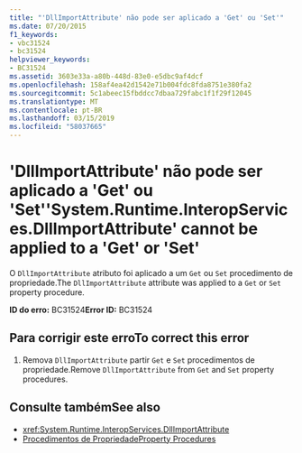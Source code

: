```yaml
---
title: "'DllImportAttribute' não pode ser aplicado a 'Get' ou 'Set'"
ms.date: 07/20/2015
f1_keywords:
- vbc31524
- bc31524
helpviewer_keywords:
- BC31524
ms.assetid: 3603e33a-a80b-448d-83e0-e5dbc9af4dcf
ms.openlocfilehash: 158af4ea42d1542e71b004fdc8fda8751e380fa2
ms.sourcegitcommit: 5c1abeec15fbddcc7dbaa729fabc1f1f29f12045
ms.translationtype: MT
ms.contentlocale: pt-BR
ms.lasthandoff: 03/15/2019
ms.locfileid: "58037665"
---
```

# <a name="systemruntimeinteropservicesdllimportattribute-cannot-be-applied-to-a-get-or-set"></a><span data-ttu-id="d4290-102">'DllImportAttribute' não pode ser aplicado a 'Get' ou 'Set'</span><span class="sxs-lookup"><span data-stu-id="d4290-102">'System.Runtime.InteropServices.DllImportAttribute' cannot be applied to a 'Get' or 'Set'</span></span>
<span data-ttu-id="d4290-103">O `DllImportAttribute` atributo foi aplicado a um `Get` ou `Set` procedimento de propriedade.</span><span class="sxs-lookup"><span data-stu-id="d4290-103">The `DllImportAttribute` attribute was applied to a `Get` or `Set` property procedure.</span></span>  
  
 <span data-ttu-id="d4290-104">**ID do erro:** BC31524</span><span class="sxs-lookup"><span data-stu-id="d4290-104">**Error ID:** BC31524</span></span>  
  
## <a name="to-correct-this-error"></a><span data-ttu-id="d4290-105">Para corrigir este erro</span><span class="sxs-lookup"><span data-stu-id="d4290-105">To correct this error</span></span>  
  
1.  <span data-ttu-id="d4290-106">Remova `DllImportAttribute` partir `Get` e `Set` procedimentos de propriedade.</span><span class="sxs-lookup"><span data-stu-id="d4290-106">Remove `DllImportAttribute` from `Get` and `Set` property procedures.</span></span>  
  
## <a name="see-also"></a><span data-ttu-id="d4290-107">Consulte também</span><span class="sxs-lookup"><span data-stu-id="d4290-107">See also</span></span>

- <xref:System.Runtime.InteropServices.DllImportAttribute>
- [<span data-ttu-id="d4290-108">Procedimentos de Propriedade</span><span class="sxs-lookup"><span data-stu-id="d4290-108">Property Procedures</span></span>](../../visual-basic/programming-guide/language-features/procedures/property-procedures.md)
